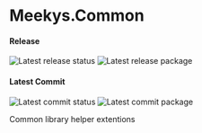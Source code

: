 # Meekys.Common

#### Release
![Latest release status](https://img.shields.io/vso/build/meekys/11ce538f-3922-4142-91f9-2600ded996bc/2.svg)
![Latest release package](https://img.shields.io/nuget/v/Meeky.Common.svg)

#### Latest Commit
![Latest commit status](https://img.shields.io/vso/build/meekys/11ce538f-3922-4142-91f9-2600ded996bc/1.svg)
![Latest commit package](https://img.shields.io/myget/meekys-ci/vpre/Meekys.Common.svg?label=myget)

Common library helper extentions